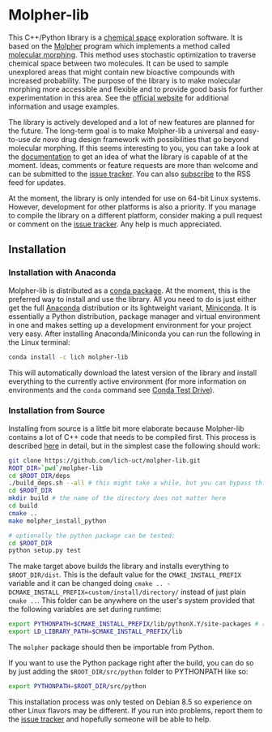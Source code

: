 # Molpher-lib

This C++/Python library is a [chemical space](https://en.wikipedia.org/wiki/Chemical_space) exploration software. It is based on the [Molpher](https://github.com/siret/molpher) program which implements a method called [molecular morphing](http://www.ncbi.nlm.nih.gov/pubmed/24655571). This method uses stochastic optimization to traverse chemical space between two molecules. It can be used to sample unexplored areas that might contain new bioactive compounds with increased probability. The purpose of the library is to make molecular morphing more accessible and flexible and to provide good basis for further experimentation in this area. See the [official website](https://lich-uct.github.io/molpher-lib/) for additional information and usage examples.

The library is actively developed and a lot of new features are planned for the future. The long-term goal is to make Molpher-lib a universal and easy-to-use *de novo* drug design framework with possibilities that go beyond molecular morphing. If this seems interesting to you, you can take a look at the [documentation](https://lich-uct.github.io/molpher-lib/) to get an idea of what the library is capable of at the moment. Ideas, comments or feature requests are more than welcome and can be submitted to the [issue tracker](https://github.com/lich-uct/molpher-lib/issues). You can also [subscribe](https://github.com/lich-uct/molpher-lib/commits/master.atom) to the RSS feed for updates.

At the moment, the library is only intended for use on 64-bit Linux systems. However, development for other platforms is also a priority. If you manage to compile the library on a different platform, consider making a pull request or comment on the [issue tracker](https://github.com/lich-uct/molpher-lib/issues). Any help is much appreciated.

## Installation

### Installation with Anaconda

Molpher-lib is distributed as a [conda package](https://anaconda.org/lich/molpher-lib). At the moment, this is the preferred way to install and use the library. All you need to do is just either get the full [Anaconda](https://www.continuum.io/downloads) distribution or its lightweight variant, [Miniconda](http://conda.pydata.org/miniconda.html). It is essentially a Python distribution, package manager and virtual environment in one and makes setting up a development environment for your project very easy. After installing Anaconda/Miniconda you can run the following in the Linux terminal:

```bash
conda install -c lich molpher-lib
```

This will automatically download the latest version of the library and install everything to the currently active environment (for more information on environments and the `conda` command see [Conda Test Drive](http://conda.pydata.org/docs/test-drive.html)).

### Installation from Source

Installing from source is a little bit more elaborate because Molpher-lib contains a lot of C++ code that needs to be compiled first. This process is described [here](https://lich-uct.github.io/molpher-lib/) in detail, but in the simplest case the following should work:

```bash
git clone https://github.com/lich-uct/molpher-lib.git
ROOT_DIR=`pwd`/molpher-lib
cd $ROOT_DIR/deps
./build_deps.sh --all # this might take a while, but you can bypass this if you already have Boost and RDKit compiled somewhere (see https://lich-uct.github.io/molpher-lib/)
cd $ROOT_DIR
mkdir build # the name of the directory does not matter here
cd build
cmake ..
make molpher_install_python

# optionally the python package can be tested:
cd $ROOT_DIR
python setup.py test
```

The make target above builds the library and installs everything  to `$ROOT_DIR/dist`. This is the default value for the `CMAKE_INSTALL_PREFIX` variable and it can be changed doing `cmake .. -DCMAKE_INSTALL_PREFIX=custom/install/directory/` instead of just plain `cmake ..`. This folder can be anywhere on the user's system provided that the following variables are set during runtime:

```bash
export PYTHONPATH=$CMAKE_INSTALL_PREFIX/lib/pythonX.Y/site-packages # replace X.Y with your Python version
export LD_LIBRARY_PATH=$CMAKE_INSTALL_PREFIX/lib
```

The `molpher` package should then be importable from Python.

If you want to use the Python package right after the build, you can do so by just adding the `$ROOT_DIR/src/python` folder to PYTHONPATH like so:

```bash
export PYTHONPATH=$ROOT_DIR/src/python
```

This installation process was only tested on Debian 8.5 so experience on other Linux flavors may be different. If you run into problems, report them to the [issue tracker](https://github.com/lich-uct/molpher-lib/issues) and hopefully someone will be able to help.
